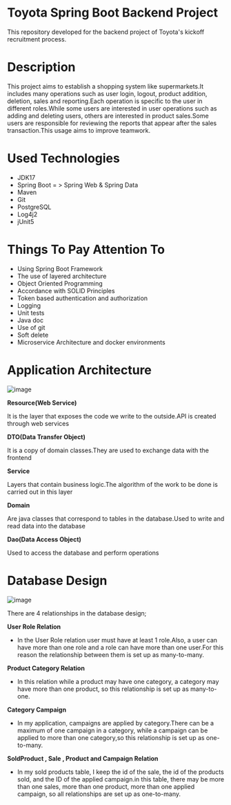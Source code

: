 
# Toyota Spring Boot Backend Project
  This repository developed for the backend project of Toyota's kickoff recruitment process.

# Description
  This project aims to establish a shopping system like supermarkets.It includes many operations such as user login, logout, product addition, deletion, sales and reporting.Each operation is specific to the user in different roles.While some users are interested in user operations such as adding and deleting users, others are interested in product sales.Some users are responsible for reviewing the reports that appear after the sales transaction.This usage aims to improve teamwork.

# Used Technologies
 * JDK17
 * Spring Boot = > Spring Web & Spring Data
 * Maven
 * Git
 * PostgreSQL
 * Log4j2
 * jUnit5

# Things To Pay Attention To
 * Using Spring Boot Framework
 * The use of layered architecture
 * Object Oriented Programming
 * Accordance with SOLID Principles
 * Token based authentication and authorization
 * Logging
 * Unit tests
 * Java doc
 * Use of git
 * Soft delete
 * Microservice Architecture and docker environments

# Application Architecture


![image](https://github.com/cebo54/kasiyerApp/assets/93757760/91499233-abce-47b2-ae96-177bf345acf9)


**Resource(Web Service)** 

It is the layer that exposes the code we write to the outside.API is created through web services

**DTO(Data Transfer Object)**

It is a copy of domain classes.They are used to exchange data with the frontend

**Service**

Layers that contain business logic.The algorithm of the work to be done is carried out in this layer

**Domain** 

Are java classes that correspond to tables in the database.Used to write and read data into the database

**Dao(Data Access Object)**

Used to access the database and perform operations


# Database Design

![image](https://github.com/cebo54/kasiyerApp/assets/93757760/0b0af483-c6ef-4b01-9f6b-0add87fa131f)

There are 4 relationships in the database design;

**User Role Relation**

* In the User Role relation user must have at least 1 role.Also, a user can have more than one role and a role can have more than one user.For this reason the relationship between them is set up as many-to-many.

**Product Category Relation**

* In this relation while a product may have one category, a category may have more than one product, so this relationship is set up as many-to-one.

**Category Campaign**

* In my application, campaigns are applied by category.There can be a maximum of one campaign in a category, while a campaign can be applied to more than one category,so this relationship is set up as one-to-many.

**SoldProduct , Sale , Product and Campaign Relation**

* In my sold products table, I keep the id of the sale, the id of the products sold, and the ID of the applied campaign.in this table, there may be more than one sales, more than one product, more than one applied campaign, so all relationships are set up as one-to-many.






















  
